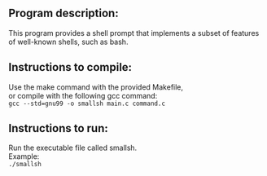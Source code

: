 ## Program description:

This program provides a shell prompt that implements a subset of features  
of well-known shells, such as bash.

## Instructions to compile:

Use the make command with the provided Makefile,  
or compile with the following gcc command:  
`gcc --std=gnu99 -o smallsh main.c command.c `

## Instructions to run:

Run the executable file called smallsh.  
Example:  
`./smallsh`


